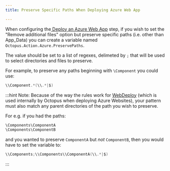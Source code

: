 ```yaml
---
title: Preserve Specific Paths When Deploying Azure Web App

---
```



When configuring the[ Deploy an Azure Web App](/docs/home/guides/azure-deployments/web-apps/web-app-concepts/web-app-deployment-step.md) step, if you wish to set the "Remove additional files" option but preserve specific paths (i.e. other than App\_Data) you can create a variable named `Octopus.Action.Azure.PreservePaths`.


The value should be set to a list of regexes, delimeted by `;` that will be used to select directories and files to preserve.


For example, to preserve any paths beginning with `\Component` you could use:

```powershell
\\Component.*(\\.*|$)
```

:::hint
Note: Because of the way the rules work for [WebDeploy](https://www.iis.net/downloads/microsoft/web-deploy) (which is used internally by Octopus when deploying Azure Websites), your pattern must also match any parent directories of the path you wish to preserve.


For e.g. if you had the paths:

```powershell
\Components\ComponentA
\Components\ComponentB
```


and you wanted to preserve `ComponentA` but *not* `ComponentB`, then you would have to set the variable to:

```powershell
\\Components;\\Components\\ComponentA(\\.*|$)
```
:::
